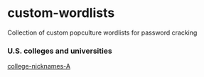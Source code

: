 # custom-wordlists
Collection of custom popculture wordlists for password cracking

### U.S. colleges and universities

[college-nicknames-A](custom-wordlists)
